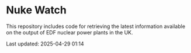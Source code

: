 # Nuke Watch

This repository includes code for retrieving the latest information available on the output of EDF nuclear power plants in the UK.

Last updated: 2025-04-29 01:14